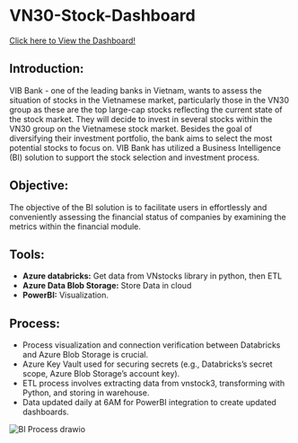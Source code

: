 # VN30-Stock-Dashboard
<a href="https://project.novypro.com/4JPpvp" target="_blank"> Click here to View the Dashboard!</a>

## Introduction:
VIB Bank - one of the leading banks in Vietnam, wants to assess the situation of
stocks in the Vietnamese market, particularly those in the VN30 group as these are the
top large-cap stocks reflecting the current state of the stock market. They will decide to
invest in several stocks within the VN30 group on the Vietnamese stock market.
Besides the goal of diversifying their investment portfolio, the bank aims to select
the most potential stocks to focus on. VIB Bank has utilized a Business Intelligence
(BI) solution to support the stock selection and investment process.

## Objective:
The objective of the BI solution is to facilitate users in effortlessly and
conveniently assessing the financial status of companies by examining the metrics
within the financial module.

## Tools:
- **Azure databricks:** Get data from VNstocks library in python, then ETL
- **Azure Data Blob Storage:** Store Data in cloud
- **PowerBI:** Visualization.

## Process:
- Process visualization and connection verification between Databricks and Azure Blob Storage is crucial.
- Azure Key Vault used for securing secrets (e.g., Databricks’s secret scope, Azure Blob Storage’s account key).
- ETL process involves extracting data from vnstock3, transforming with Python, and storing in warehouse.
- Data updated daily at 6AM for PowerBI integration to create updated dashboards.

![BI Process drawio](https://github.com/thanhloc81/VN30-Stock-Dashboard/assets/151768013/e4c8de04-e9a3-4353-a1b1-874cf6c9185a)
